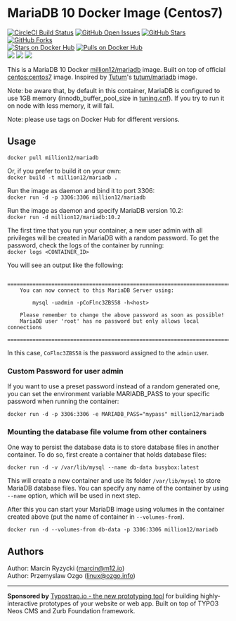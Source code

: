 # MariaDB 10 Docker Image (Centos7)
[![CircleCI Build Status](https://img.shields.io/circleci/project/million12/docker-mariadb/master.svg)](https://circleci.com/gh/million12/docker-mariadb/tree/master)
[![GitHub Open Issues](https://img.shields.io/github/issues/million12/docker-mariadb.svg)](https://github.com/million12/docker-mariadb/issues)
[![GitHub Stars](https://img.shields.io/github/stars/million12/docker-mariadb.svg)](https://github.com/million12/docker-mariadb)
[![GitHub Forks](https://img.shields.io/github/forks/million12/docker-mariadb.svg)](https://github.com/million12/docker-mariadb)  
[![Stars on Docker Hub](https://img.shields.io/docker/stars/million12/mariadb.svg)](https://hub.docker.com/r/million12/mariadb)
[![Pulls on Docker Hub](https://img.shields.io/docker/pulls/million12/mariadb.svg)](https://hub.docker.com/r/million12/mariadb)  
[![](https://images.microbadger.com/badges/version/million12/mariadb.svg)](http://microbadger.com/images/million12/mariadb)
[![](https://images.microbadger.com/badges/license/million12/mariadb.svg)](http://microbadger.com/images/million12/mariadb)
[![](https://images.microbadger.com/badges/image/million12/mariadb.svg)](http://microbadger.com/images/million12/mariadb)  


This is a MariaDB 10 Docker [million12/mariadb](https://registry.hub.docker.com/u/million12/mariadb/) image. Built on top of official [centos:centos7](https://registry.hub.docker.com/_/centos/) image. Inspired by [Tutum](https://github.com/tutumcloud)'s [tutum/mariadb](https://github.com/tutumcloud/tutum-docker-mariadb) image.

Note: be aware that, by default in this container, MariaDB is configured to use 1GB memory (innodb_buffer_pool_size in [tuning.cnf](container-files/etc/my.cnf.d/tuning.cnf)). If you try to run it on node with less memory, it will fail.

Note: please use tags on Docker Hub for different versions.

## Usage

`docker pull million12/mariadb`

Or, if you prefer to build it on your own:  
`docker build -t million12/mariadb .`

Run the image as daemon and bind it to port 3306:  
`docker run -d -p 3306:3306 million12/mariadb`

Run the image as daemon and specify MariaDB version 10.2:  
`docker run -d million12/mariadb:10.2`

The first time that you run your container, a new user admin with all privileges will be created in MariaDB with a random password. To get the password, check the logs of the container by running:  
`docker logs <CONTAINER_ID>`  

You will see an output like the following:

```
	========================================================================
    You can now connect to this MariaDB Server using:

        mysql -uadmin -pCoFlnc3ZBS58 -h<host>

    Please remember to change the above password as soon as possible!       
    MariaDB user 'root' has no password but only allows local connections
    ========================================================================
```  
In this case, `CoFlnc3ZBS58` is the password assigned to the `admin` user.

### Custom Password for user admin
If you want to use a preset password instead of a random generated one, you can set the environment variable MARIADB_PASS to your specific password when running the container:  

`docker run -d -p 3306:3306 -e MARIADB_PASS="mypass" million12/mariadb`

### Mounting the database file volume from other containers
One way to persist the database data is to store database files in another container. To do so, first create a container that holds database files:  

`docker run -d -v /var/lib/mysql --name db-data busybox:latest`  

This will create a new container and use its folder `/var/lib/mysql` to store MariaDB database files. You can specify any name of the container by using `--name` option, which will be used in next step.

After this you can start your MariaDB image using volumes in the container created above (put the name of container in `--volumes-from`).  

`docker run -d --volumes-from db-data -p 3306:3306 million12/mariadb`

## Authors

Author: Marcin Ryzycki (<marcin@m12.io>)  
Author: Przemyslaw Ozgo (<linux@ozgo.info>)  

---

**Sponsored by** [Typostrap.io - the new prototyping tool](http://typostrap.io/) for building highly-interactive prototypes of your website or web app. Built on top of TYPO3 Neos CMS and Zurb Foundation framework.
